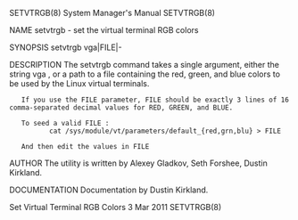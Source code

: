 SETVTRGB(8)                                                                                System Manager's Manual                                                                                SETVTRGB(8)



NAME
       setvtrgb - set the virtual terminal RGB colors

SYNOPSIS
       setvtrgb vga|FILE|-

DESCRIPTION
       The setvtrgb command takes a single argument, either the string vga , or a path to a file containing the red, green, and blue colors to be used by the Linux virtual terminals.

       If you use the FILE parameter, FILE should be exactly 3 lines of 16 comma-separated decimal values for RED, GREEN, and BLUE.

       To seed a valid FILE :
              cat /sys/module/vt/parameters/default_{red,grn,blu} > FILE

       And then edit the values in FILE


AUTHOR
       The utility is written by Alexey Gladkov, Seth Forshee, Dustin Kirkland.


DOCUMENTATION
       Documentation by Dustin Kirkland.



Set Virtual Terminal RGB Colors                                                                   3 Mar 2011                                                                                      SETVTRGB(8)
